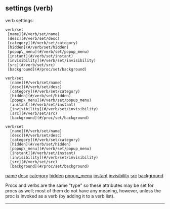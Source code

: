 

 settings (verb)
-----------------



 verb settings:
 ````
verb/set
  [name](#/verb/set/name)
  [desc](#/verb/set/desc)
  [category](#/verb/set/category)
  [hidden](#/verb/set/hidden)
  [popup\_menu](#/verb/set/popup_menu)
  [instant](#/verb/set/instant)
  [invisibility](#/verb/set/invisibility)
  [src](#/verb/set/src)
  [background](#/proc/set/background)

````



````
verb/set
  [name](#/verb/set/name)
  [desc](#/verb/set/desc)
  [category](#/verb/set/category)
  [hidden](#/verb/set/hidden)
  [popup\_menu](#/verb/set/popup_menu)
  [instant](#/verb/set/instant)
  [invisibility](#/verb/set/invisibility)
  [src](#/verb/set/src)
  [background](#/proc/set/background)

````

```
verb/set
  [name](#/verb/set/name)
  [desc](#/verb/set/desc)
  [category](#/verb/set/category)
  [hidden](#/verb/set/hidden)
  [popup\_menu](#/verb/set/popup_menu)
  [instant](#/verb/set/instant)
  [invisibility](#/verb/set/invisibility)
  [src](#/verb/set/src)
  [background](#/proc/set/background)

```

[name](#/verb/set/name)
[desc](#/verb/set/desc)
[category](#/verb/set/category)
[hidden](#/verb/set/hidden)
[popup\_menu](#/verb/set/popup_menu)
[instant](#/verb/set/instant)
[invisibility](#/verb/set/invisibility)
[src](#/verb/set/src)
[background](#/proc/set/background)

 Procs and verbs are the same "type" so these attributes may be set for
procs as well; most of them do not have any meaning, however, unless the proc
is invoked as a verb (by adding it to a verb list).





---


